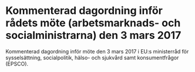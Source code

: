 # Kommenterad dagordning inför rådets möte (arbetsmarknads- och socialministrarna) den 3 mars 2017

Kommenterad dagordning inför möte den 3 mars 2017 i EU:s ministerråd för sysselsättning, socialpolitik, hälso- och sjukvård samt konsumentfrågor (EPSCO).
